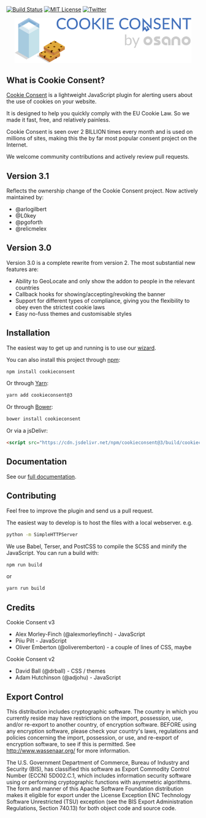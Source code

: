[![Build Status][bi]][bl]
[![MIT License][li]][ll]
[![Twitter][ti]][tl]

<p align="center"><a href="https://cookieconsent.osano.com"><img width="460" src="images/cookie-consent.png"></a></p>

## What is Cookie Consent?

[Cookie Consent][cl] is a lightweight JavaScript plugin for alerting users about the use of cookies on your website.

It is designed to help you quickly comply with the EU Cookie Law. So we made it fast, free, and relatively painless.

Cookie Consent is seen over 2 BILLION times every month and is used on millions of sites, making this the by far most popular consent project on the Internet.

We welcome community contributions and actively review pull requests.

## Version 3.1

Reflects the ownership change of the Cookie Consent project. Now actively maintained by:

- @arlogilbert
- @L0key
- @pgoforth
- @relicmelex

## Version 3.0

Version 3.0 is a complete rewrite from version 2. The most substantial new features are:

- Ability to GeoLocate and only show the addon to people in the relevant countries
- Callback hooks for showing/accepting/revoking the banner
- Support for different types of compliance, giving you the flexibility to obey even the strictest cookie laws
- Easy no-fuss themes and customisable styles

## Installation

The easiest way to get up and running is to use our [wizard][dll].

You can also install this project through [npm](https://www.npmjs.com/package/cookieconsent):

```sh
npm install cookieconsent
```

Or through [Yarn](https://yarnpkg.com/en/package/cookieconsent):

```sh
yarn add cookieconsent@3
```

Or through [Bower](https://bower.io/):

```sh
bower install cookieconsent
```

Or via a jsDelivr:

```html
<script src="https://cdn.jsdelivr.net/npm/cookieconsent@3/build/cookieconsent.min.js"></script>
```

## Documentation

See our [full documentation][dl].

## Contributing

Feel free to improve the plugin and send us a pull request.

The easiest way to develop is to host the files with a local webserver. e.g.

```sh
python -m SimpleHTTPServer
```

We use Babel, Terser, and PostCSS to compile the SCSS and minify the JavaScript. You can run a build with:

```sh
npm run build
```

or

```sh
yarn run build
```

## Credits

Cookie Consent v3

- Alex Morley-Finch (@alexmorleyfinch) - JavaScript
- Piiu Pilt - JavaScript
- Oliver Emberton (@oliveremberton) - a couple of lines of CSS, maybe

Cookie Consent v2

- David Ball (@drball) - CSS / themes
- Adam Hutchinson (@adjohu) - JavaScript


## Export Control

This distribution includes cryptographic software. The country in which you
currently reside may have restrictions on the import, possession, use, and/or
re-export to another country, of encryption software. BEFORE using any
encryption software, please check your country's laws, regulations and
policies concerning the import, possession, or use, and re-export of encryption
software, to see if this is permitted. See <http://www.wassenaar.org/> for more
information.

The U.S. Government Department of Commerce, Bureau of Industry and Security
(BIS), has classified this software as Export Commodity Control Number (ECCN)
5D002.C.1, which includes information security software using or performing
cryptographic functions with asymmetric algorithms. The form and manner of this
Apache Software Foundation distribution makes it eligible for export under the
License Exception ENC Technology Software Unrestricted (TSU) exception (see the
BIS Export Administration Regulations, Section 740.13) for both object code and
source code.

[li]: https://img.shields.io/badge/license-MIT-brightgreen.svg
[ll]: LICENSE
[bl]: https://travis-ci.org/osano/cookieconsent
[bi]: https://travis-ci.org/osano/cookieconsent.svg?branch=master
[dl]: https://cookieconsent.osano.com/documentation/
[dll]: https://cookieconsent.osano.com/download/
[cl]: https://cookieconsent.osano.com
[ti]: https://img.shields.io/twitter/url/https/osanoatx.svg?style=social
[tl]: https://twitter.com/osanoatx
